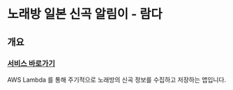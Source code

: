 # 노래방 일본 신곡 알림이 - 람다
## 개요
### [서비스 바로가기](https://jsongnoti.com)

AWS Lambda 를 통해 주기적으로 노래방의 신곡 정보를 수집하고 저장하는 앱입니다.
